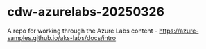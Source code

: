 # cdw-azurelabs-20250326
A repo for working through the Azure Labs content - https://azure-samples.github.io/aks-labs/docs/intro

